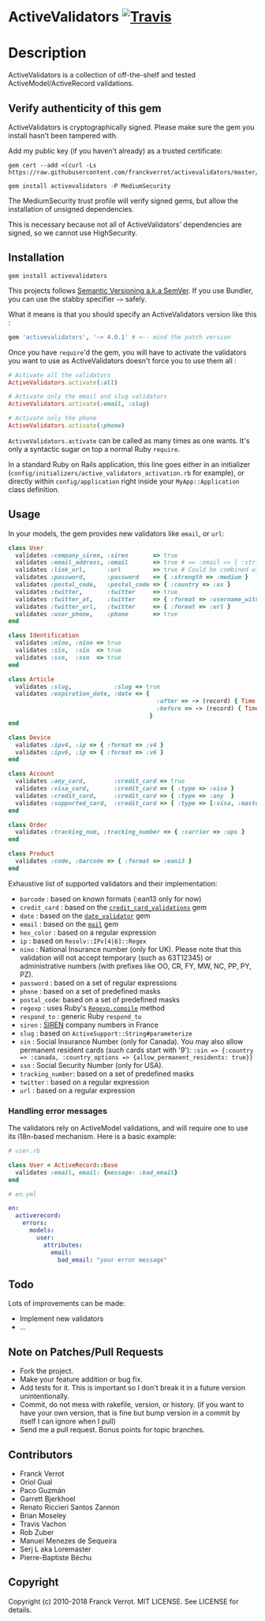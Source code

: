 # ActiveValidators [![Travis](https://secure.travis-ci.org/franckverrot/activevalidators.png)](http://travis-ci.org/franckverrot/activevalidators)

# Description

ActiveValidators is a collection of off-the-shelf and tested ActiveModel/ActiveRecord validations.

## Verify authenticity of this gem

ActiveValidators is cryptographically signed. Please make sure the gem you install hasn’t been tampered with.

Add my public key (if you haven’t already) as a trusted certificate:

    gem cert --add <(curl -Ls https://raw.githubusercontent.com/franckverrot/activevalidators/master/certs/franckverrot.pem)

    gem install activevalidators -P MediumSecurity

The MediumSecurity trust profile will verify signed gems, but allow the installation of unsigned dependencies.

This is necessary because not all of ActiveValidators’ dependencies are signed, so we cannot use HighSecurity.

## Installation

    gem install activevalidators

This projects follows [Semantic Versioning a.k.a SemVer](http://semver.org). If you use Bundler, you can use the stabby specifier `~>` safely.

What it means is that you should specify an ActiveValidators version like this :

```ruby
gem 'activevalidators', '~> 4.0.1' # <-- mind the patch version
```

Once you have `require`'d the gem, you will have to activate the validators you
want to use as ActiveValidators doesn't force you to use them all :

```ruby
# Activate all the validators
ActiveValidators.activate(:all)

# Activate only the email and slug validators
ActiveValidators.activate(:email, :slug)

# Activate only the phone
ActiveValidators.activate(:phone)
```

`ActiveValidators.activate` can be called as many times as one wants. It's only
a syntactic sugar on top a normal Ruby `require`.

In a standard Ruby on Rails application, this line goes either in an initializer
(`config/initializers/active_validators_activation.rb` for example), or directly
within `config/application` right inside your `MyApp::Application` class definition.

## Usage

In your models, the gem provides new validators like `email`, or `url`:

```ruby
class User
  validates :company_siren, :siren       => true
  validates :email_address, :email       => true # == :email => { :strict => false }
  validates :link_url,      :url         => true # Could be combined with `allow_blank: true`
  validates :password,      :password    => { :strength => :medium }
  validates :postal_code,   :postal_code => { :country => :us }
  validates :twitter,       :twitter     => true
  validates :twitter_at,    :twitter     => { :format => :username_with_at }
  validates :twitter_url,   :twitter     => { :format => :url }
  validates :user_phone,    :phone       => true
end

class Identification
  validates :nino, :nino => true
  validates :sin,  :sin  => true
  validates :ssn,  :ssn  => true
end

class Article
  validates :slug,            :slug => true
  validates :expiration_date, :date => {
                                          :after => -> (record) { Time.now },
                                          :before => -> (record) { Time.now + 1.year }
                                        }
end

class Device
  validates :ipv4, :ip => { :format => :v4 }
  validates :ipv6, :ip => { :format => :v6 }
end

class Account
  validates :any_card,        :credit_card => true
  validates :visa_card,       :credit_card => { :type => :visa }
  validates :credit_card,     :credit_card => { :type => :any  }
  validates :supported_card,  :credit_card => { :type => [:visa, :master_card, :amex] }
end

class Order
  validates :tracking_num, :tracking_number => { :carrier => :ups }
end

class Product
  validates :code, :barcode => { :format => :ean13 }
end
```

Exhaustive list of supported validators and their implementation:

* `barcode`   : based on known formats (:ean13 only for now)
* `credit_card` : based on the [`credit_card_validations`](https://github.com/Fivell/credit_card_validations) gem
* `date`  : based on the [`date_validator`](https://github.com/codegram/date_validator) gem
* `email` : based on the [`mail`](https://github.com/mikel/mail) gem
* `hex_color` : based on a regular expression
* `ip`    : based on `Resolv::IPv[4|6]::Regex`
* `nino` : National Insurance number (only for UK). Please note that this validation will not accept temporary (such as 63T12345) or administrative numbers (with prefixes like OO, CR, FY, MW, NC, PP, PY, PZ).
* `password` : based on a set of regular expressions
* `phone` : based on a set of predefined masks
* `postal_code`: based on a set of predefined masks
* `regexp` : uses Ruby's [`Regexp.compile`](http://www.ruby-doc.org/core-2.1.1/Regexp.html#method-c-new) method
* `respond_to` : generic Ruby `respond_to`
* `siren` : [SIREN](http://fr.wikipedia.org/wiki/SIREN) company numbers in France
* `slug`  : based on `ActiveSupport::String#parameterize`
* `sin` : Social Insurance Number (only for Canada). You may also allow permanent resident cards (such cards start with '9'): `:sin => {:country => :canada, :country_options => {allow_permanent_residents: true}}`
* `ssn` : Social Security Number (only for USA).
* `tracking_number`: based on a set of predefined masks
* `twitter` : based on a regular expression
* `url`   : based on a regular expression


### Handling error messages

The validators rely on ActiveModel validations, and will require one to use its i18n-based mechanism. Here is a basic example:

```ruby
# user.rb

class User < ActiveRecord::Base
  validates :email, email: {message: :bad_email}
end
```

```yaml
# en.yml

en:
  activerecord:
    errors:
      models:
        user:
          attributes:
            email:
              bad_email: "your error message"
```

## Todo

Lots of improvements can be made:

* Implement new validators
* ...

## Note on Patches/Pull Requests

* Fork the project.
* Make your feature addition or bug fix.
* Add tests for it. This is important so I don't break it in a
  future version unintentionally.
* Commit, do not mess with rakefile, version, or history.
  (if you want to have your own version, that is fine but bump version in a commit by itself I can ignore when I pull)
* Send me a pull request. Bonus points for topic branches.


## Contributors

* Franck Verrot
* Oriol Gual
* Paco Guzmán
* Garrett Bjerkhoel
* Renato Riccieri Santos Zannon
* Brian Moseley
* Travis Vachon
* Rob Zuber
* Manuel Menezes de Sequeira
* Serj L aka Loremaster
* Pierre-Baptiste Béchu

## Copyright

Copyright (c) 2010-2018 Franck Verrot. MIT LICENSE. See LICENSE for details.
